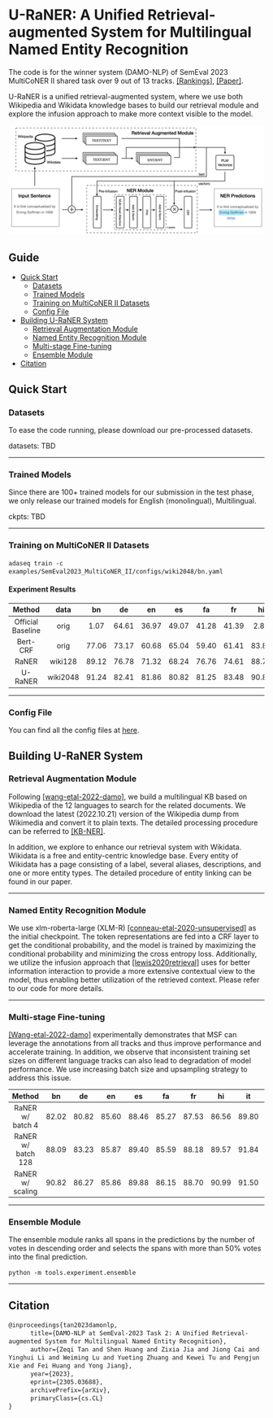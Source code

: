 # U-RaNER: A Unified Retrieval-augmented System for Multilingual Named Entity Recognition


The code is for the winner system (DAMO-NLP) of SemEval 2023 MultiCoNER II shared task over 9 out of 13 tracks. [[Rankings]](https://multiconer.github.io/results), [[Paper]](https://arxiv.org/pdf/2305.03688.pdf).

U-RaNER is a unified retrieval-augmented system, where we use both Wikipedia and Wikidata knowledge bases to build our retrieval module and explore the infusion approach to make more context visible to the model.

![](./resources/U-RaNER.jpg)

## Guide

- [Quick Start](#quick-start)
  - [Datasets](#datasets)
  - [Trained Models](#trained-models)
  - [Training on MultiCoNER II Datasets](#training-on-multiconer-ii-datasets)
  - [Config File](#config-file)
- [Building U-RaNER System](#Building-U-RaNER-System)
	- [Retrieval Augmentation Module](#Retrieval-Augmentation-Module)
  - [Named Entity Recognition Module](#named-entity-recognition-module)
  - [Multi-stage Fine-tuning](#Multi-stage-Fine-tuning)
  - [Ensemble Module](#Ensemble-Module)
- [Citation](#Citation)

## Quick Start

### Datasets

To ease the code running, please download our pre-processed datasets.

datasets: TBD

---

### Trained Models

Since there are 100+ trained models for our submission in the test phase, we only release our trained models for English (monolingual), Multilingual.

ckpts: TBD

---

### Training on MultiCoNER II Datasets

```commandline
adaseq train -c examples/SemEval2023_MultiCoNER_II/configs/wiki2048/bn.yaml
```

#### Experiment Results

|      Method       |  data   |  bn   |   de   |  en   |  es   |  fa   |  fr   |  hi   |  it   |  pt   |  sv   |  uk   |  zh   |  avg  |
|:-----------------:|:-------:|:-----:|:------:|:-----:|:-----:|:-----:|:-----:|:-----:|:-----:|:-----:|:-----:|:-----:|:-----:|:-----:|
| Official Baseline |  orig   | 1.07  | 	64.61 | 36.97 | 49.07 | 41.28 | 41.39 | 2.89  | 43.13 | 39.85 | 69.22 | 62.08 | 48.46 | 41.67 |
|     Bert-CRF      |  orig   | 77.06 | 73.17  | 60.68 | 65.04 | 59.40 | 61.41 | 83.80 | 71.12 | 63.94 | 68.4  | 65.71 | 72.60 | 68.53 |
|       RaNER       | wiki128 | 89.12 | 76.78  | 71.32 | 68.24 | 76.76 | 74.61 | 88.78 | 83.43 | 76.7  | 77.06 | 78.26 | 75.84 | 78.08 |
|       U-RaNER       | wiki2048 | 91.24  | 82.41  | 81.86  | 80.82  | 81.25  | 83.48  | 90.85  | 87.66  | 83.42  | 82.06  | 83.27  | 78.94  | 83.94 |

---

### Config File

You can find all the config files at [here](https://github.com/modelscope/AdaSeq/tree/master/examples/SemEval2023_MultiCoNER_II/configs).

## Building U-RaNER System

### Retrieval Augmentation Module
Following [[wang-etal-2022-damo]](https://aclanthology.org/2022.semeval-1.200.pdf), we build a multilingual KB based on Wikipedia of the 12 languages to search for the related documents.
We download the latest (2022.10.21) version of the Wikipedia dump from Wikimedia and convert it to plain texts. The detailed processing procedure can be referred to [[KB-NER]](https://github.com/Alibaba-NLP/KB-NER#Knowledge-Base-Building).

In addition, we explore to enhance our retrieval system with Wikidata.
Wikidata is a free and entity-centric knowledge base. Every entity of Wikidata has a page consisting of a label, several aliases, descriptions, and one or more entity types. The detailed procedure of entity linking can be found in our paper.

---

### Named Entity Recognition Module
We use xlm-roberta-large (XLM-R) [[conneau-etal-2020-unsupervised]](https://aclanthology.org/2020.acl-main.747.pdf) as the initial checkpoint. The token representations are fed into a CRF layer to get the conditional probability, and the model is trained by maximizing the conditional probability and minimizing the cross entropy loss. Additionally, we utilize the infusion approach that [[lewis2020retrieval]](https://arxiv.org/abs/2005.11401) uses for better information interaction to provide a more extensive contextual view to the model, thus enabling better utilization of the retrieved context. Please refer to our code for more details.

---

### Multi-stage Fine-tuning
[[Wang-etal-2022-damo]](https://aclanthology.org/2022.semeval-1.200.pdf) experimentally demonstrates that MSF can leverage the annotations from all tracks and thus improve performance and accelerate training.
In addition, we observe that inconsistent training set sizes on different language tracks can also lead to degradation of model performance. We use increasing batch size and upsampling strategy to address this issue.

|      Method        |  bn   |   de   |  en   |  es   |  fa   |  fr   |  hi   |  it   |  pt   |  sv   |  uk   |  zh   |  avg  |
|:-----------------:|:-----:|:------:|:-----:|:-----:|:-----:|:-----:|:-----:|:-----:|:-----:|:-----:|:-----:|:-----:|:-----:|
| RaNER w/ batch 4   | 82.02 | 80.82 | 85.60 | 88.46 | 85.27 | 87.53 | 86.56 | 89.80 | 87.26 | 89.77 | 89.17 | 68.59 | 85.07 |
|     RaNER w/ batch 128   | 88.09 | 83.23 | 85.87 | 89.40 | 85.59 | 88.18 | 89.57 | 91.84 | 88.97 | 90.01 | 88.97 | 72.11 | 86.82 |
|       RaNER w/ scaling  | 90.82 | 86.27 | 85.86 | 89.88 | 86.15 | 88.70 | 90.99 | 91.50 | 89.24 | 90.85 | 88.95 | 75.71 | 87.91 |

---

### Ensemble Module

The ensemble module ranks all spans in the predictions by the number of votes in descending order and selects the spans with more than 50\% votes into the final prediction.

```commandline
python -m tools.experiment.ensemble
```

---

## Citation
```
@inproceedings{tan2023damonlp,
      title={DAMO-NLP at SemEval-2023 Task 2: A Unified Retrieval-augmented System for Multilingual Named Entity Recognition},
      author={Zeqi Tan and Shen Huang and Zixia Jia and Jiong Cai and Yinghui Li and Weiming Lu and Yueting Zhuang and Kewei Tu and Pengjun Xie and Fei Huang and Yong Jiang},
      year={2023},
      eprint={2305.03688},
      archivePrefix={arXiv},
      primaryClass={cs.CL}
}
